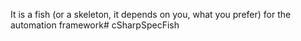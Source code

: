 It is a fish (or a skeleton, it depends on you, what you prefer) for the automation framework# cSharpSpecFish
